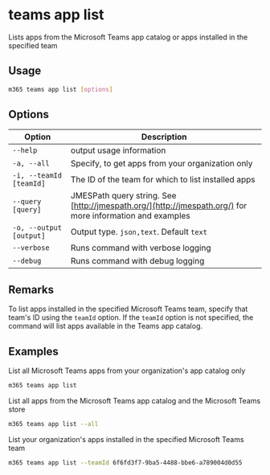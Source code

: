 # teams app list

Lists apps from the Microsoft Teams app catalog or apps installed in the specified team

## Usage

```sh
m365 teams app list [options]
```

## Options

Option|Description
------|-----------
`--help`|output usage information
`-a, --all`|Specify, to get apps from your organization only
`-i, --teamId [teamId]`|The ID of the team for which to list installed apps
`--query [query]`|JMESPath query string. See [http://jmespath.org/](http://jmespath.org/) for more information and examples
`-o, --output [output]`|Output type. `json,text`. Default `text`
`--verbose`|Runs command with verbose logging
`--debug`|Runs command with debug logging

## Remarks

To list apps installed in the specified Microsoft Teams team, specify that team's ID using the `teamId` option. If the `teamId` option is not specified, the command will list apps available in the Teams app catalog.

## Examples

List all Microsoft Teams apps from your organization's app catalog only

```sh
m365 teams app list
```

List all apps from the Microsoft Teams app catalog and the Microsoft Teams store

```sh
m365 teams app list --all
```

List your organization's apps installed in the specified Microsoft Teams team

```sh
m365 teams app list --teamId 6f6fd3f7-9ba5-4488-bbe6-a789004d0d55
```